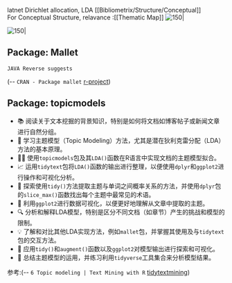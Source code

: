 latnet Dirichlet allocation, LDA
 [[Bibliometrix/Structure/Conceptual]]  
For Conceptual  Structure, relavance :[[Thematic Map]] 
![150|](https://i.imgur.com/HgK8EKI.webp)

![150|](https://i.imgur.com/28O8gIL.webp)
## Package: Mallet
```
JAVA Reverse suggests
```
(-- `CRAN - Package mallet` [r-project](https://cran.r-project.org/web/packages/mallet/index.html))



## Package: topicmodels

- 📚 阅读关于文本挖掘的背景知识，特别是如何将文档如博客帖子或新闻文章进行自然分组。
- 📖 学习主题模型（Topic Modeling）方法，尤其是潜在狄利克雷分配（LDA）方法的基本原理。
- 👨‍💻 使用`topicmodels`包及其`LDA()`函数在R语言中实现文档的主题模型拟合。
- 📈 运用`tidytext`包将`LDA()`函数的输出进行整理，以便使用`dplyr`和`ggplot2`进行操作和可视化分析。
- 🧪 探索使用`tidy()`方法提取主题与单词之间概率关系的方法，并使用`dplyr`包的`slice_max()`函数找出每个主题中最常见的术语。
- 🎨 利用`ggplot2`进行数据可视化，以便更好地理解从文章中提取的主题。
- 🔍 分析和解释LDA模型，特别是区分不同文档（如章节）产生的挑战和模型的限制。
- 💡 了解和对比其他LDA实现方法，例如`mallet`包，并掌握其使用及与`tidytext`包的交互方法。
- 🔄 应用`tidy()`和`augment()`函数以及`ggplot2`对模型输出进行探索和可视化。
- 💬 总结主题模型的运用，并练习利用`tidyverse`工具集合来分析模型结果。

参考:(-- `6 Topic modeling | Text Mining with R` [tidytextmining](https://www.tidytextmining.com/topicmodeling))
